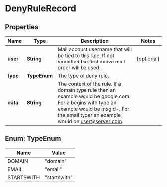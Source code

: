 # DenyRuleRecord

## Properties
Name | Type | Description | Notes
------------ | ------------- | ------------- | -------------
**user** | **String** | Mail account username that will be tied to this rule.  If not specified the first active mail order will be used. |  [optional]
**type** | [**TypeEnum**](#TypeEnum) | The type of deny rule. | 
**data** | **String** | The content of the rule.  If a domain type rule then an example would be google.com. For a begins with type an example would be msgid-.  For the email typer an example would be user@server.com. | 

<a name="TypeEnum"></a>
## Enum: TypeEnum
Name | Value
---- | -----
DOMAIN | &quot;domain&quot;
EMAIL | &quot;email&quot;
STARTSWITH | &quot;startswith&quot;
